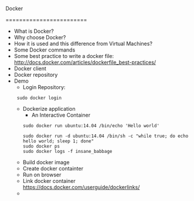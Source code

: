 Docker

========================

- What is Docker?
- Why choose Docker?
- How it is used and this difference from Virtual Machines?
- Some Docker commands
- Some best practice to write a docker file: http://docs.docker.com/articles/dockerfile_best-practices/
- Docker client
- Docker repository
- Demo
  - Login Repository:  
  ```
   sudo docker login
  ```
  - Dockerize application
    - An Interactive Container
    ```
    sudo docker run ubuntu:14.04 /bin/echo 'Hello world'
    
    sudo docker run -d ubuntu:14.04 /bin/sh -c "while true; do echo hello world; sleep 1; done"
    sudo docker ps
    sudo docker logs -f insane_babbage
    ```
  - Build docker image
  - Create docker containter
  - Run on browser
  - Link docker container https://docs.docker.com/userguide/dockerlinks/
  -  
  
